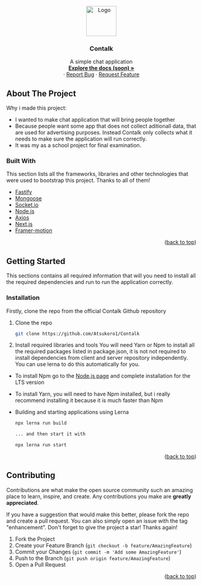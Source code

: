 <div id="top"></div>
<br />
<div align="center">
  <a>
    <img src="https://i.postimg.cc/hjW5Fwd0/logo.png" alt="Logo" width="80" height="80">
  </a>

  <h3 align="center">Contalk</h3>

  <p align="center">
    A simple chat application
    <br />
    <a href="www.example.cz"><strong>Explore the docs (soon) »</strong></a>
    <br />
    ·
    <a href="https://github.com/Atsukoro1/Contalk/issues">Report Bug</a>
    ·
    <a href="https://github.com/Atsukoro1/Contalk/issues">Request Feature</a>
  </p>
</div>

## About The Project

Why i made this project:
* I wanted to make chat application that will bring people together
* Because people want some app that does not collect aditionall data, that are used for advertising purposes. Instead Contalk only collects what it needs to make sure the application will run correctly.
* It was my as a school project for final examination.

### Built With

This section lists all the frameworks, libraries and other technologies that were used to bootstrap this project. Thanks to all of them!

* [Fastify](https://www.fastify.io/)
* [Mongoose](https://mongoosejs.com/)
* [Socket.io](https://socket.io/)
* [Node.js](https://nodejs.org/en/)
* [Axios](https://www.npmjs.com/package/axios)
* [Next.js](https://nextjs.org/)
* [Framer-motion](https://www.framer.com/motion/)

<p align="right">(<a href="#top">back to top</a>)</p>

<!-- GETTING STARTED -->
## Getting Started

This sections contains all required information that will you need to install all the required dependencies and run to run the application correctly.

### Installation
Firstly, clone the repo from the official Contalk Github repository
1. Clone the repo
   ```sh
   git clone https://github.com/Atsukoro1/Contalk
   ```

2. Install required libraries and tools
You will need Yarn or Npm to install all the required packages listed in package.json, it is not not required
to install dependencies from client and server repository independently. You can use lerna to do this automatically
for you.

* To install Npm go to the [Node.js page](https://nodejs.org/en/) and complete installation for the LTS version
* To install Yarn, you will need to have Npm installed, but i really recommend installing it because it is much faster than Npm

* Building and starting applications using Lerna
  ```sh
  npx lerna run build

  ... and then start it with

  npx lerna run start
  ```

<p align="right">(<a href="#top">back to top</a>)</p>

## Contributing

Contributions are what make the open source community such an amazing place to learn, inspire, and create. Any contributions you make are **greatly appreciated**.

If you have a suggestion that would make this better, please fork the repo and create a pull request. You can also simply open an issue with the tag "enhancement".
Don't forget to give the project a star! Thanks again!

1. Fork the Project
2. Create your Feature Branch (`git checkout -b feature/AmazingFeature`)
3. Commit your Changes (`git commit -m 'Add some AmazingFeature'`)
4. Push to the Branch (`git push origin feature/AmazingFeature`)
5. Open a Pull Request

<p align="right">(<a href="#top">back to top</a>)</p>

